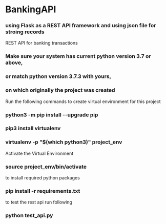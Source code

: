 # BankingAPI
### using Flask as a REST API framework and using json file for stroing records 
REST API for banking transactions

### Make sure your system has current python version 3.7 or above, 
### or match python version 3.7.3 with yours, 
### on which originally the project was created

Run the following commands to create virtual environment for this project

### python3 -m pip install --upgrade pip
### pip3 install virtualenv
### virtualenv -p "$(which python3)" project_env

Activate the Virtual Environment
### source project_env/bin/activate

to install required python packages
### pip install -r requirements.txt

to test the rest api run following
### python test_api.py

